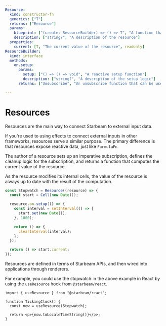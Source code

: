 ```yaml
---
Resource:
  kind: constructor-fn
  generics: ["T"]
  returns: ["Resource"]
  params:
    blueprint: ["(create: ResourceBuilder) => () => T", "A function that sets up a resource and returns a  function that computes the current value of the resource"]
    description: ["string?", "A description of the resource"]
  properties:
    current: [T, "The current value of the resource", readonly]
ResourceBuilder:
  kind: interface
  methods:
    on.setup:
      params:
        setup: ["() => () => void", "A reactive setup function"]
        description: ["string?", "A description of the setup logic"]
      returns: ["Unsubscribe", "An unsubscribe function that can be used to stop the setup function from being called again"]

---
```


<Api>

# Resources

Resources are the main way to connect Starbeam to external input data.

If you're used to using effects to connect external inputs in other frameworks, resources serve a
similar purpose. The primary difference is that resources expose reactive data, just like
`FormulaFn`.

The author of a resource sets up an imperative subscription, defines the cleanup logic for the
subscription, and returns a function that computes the current value of the resource.

As the resource modifies its internal cells, the value of the resource is always up to date with the
result of the computation.

```ts
const Stopwatch = Resource((resource) => {
  const start = Cell(new Date());

  resource.on.setup(() => {
    const interval = setInterval(() => {
      start.set(new Date());
    }, 1000);

    return () => {
      clearInterval(interval);
    };
  });

  return () => start.current;
});
```

Resources are defined in terms of Starbeam APIs, and then wired into applications through renderers.

For example, you could use the stopwatch in the above example in React by using the `useResource`
hook from `@starbeam/react`.

```tsx
import { useResource } from "@starbeam/react";

function TickingClock() {
  const now = useResource(Stopwatch);

  return <p>{now.toLocaleTimeString()}</p>;
}
```

</Api>